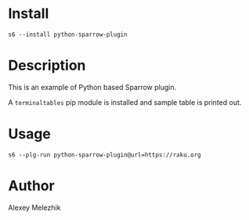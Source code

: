 # Install

    s6 --install python-sparrow-plugin

# Description

This is an example of Python based Sparrow plugin. 

A `terminaltables` pip module is installed and sample table is printed out.


# Usage


    s6 --plg-run python-sparrow-plugin@url=https://raku.org

# Author

Alexey Melezhik

